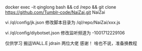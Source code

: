 
docker exec -it qinglong bash && cd /repo && git clone https://github.com/Tumblr-code/NaiZai.git NaiZai

vi /ql/config/jk.json
修改脚本目录为
/ql/repo/NaiZai/xxx.js

vi /ql/config/diybotset.json
修改监听频道为
-1001712229106

仅供学习 搬运WALL.E jdrain 两位大佬 感谢！
啥也不说，准备换教程
